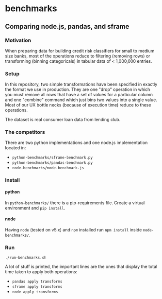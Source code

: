 # benchmarks

## Comparing node.js, pandas, and sframe

### Motivation

When preparing data for building credit risk classifiers for small to medium size banks, most of the operations reduce to
filtering (removing rows) or transforming (binning categoricals) in tabular data of < 1,000,000 entries.

### Setup

In this repository, two simple transformations have been specified in exactly the format we use in production.
They are one "drop" operation in which you must remove all rows that have a set of values for a particular column and
one "combine" command which just bins two values into a single value. Most of our UX bottle necks (because of execution time)
reduce to these operations.

The dataset is real consumer loan data from lending club.

### The competitors

There are two python implementations and one node.js implementation located in:

- `python-benchmarks/sframe-benchmark.py`
- `python-benchmarks/pandas-benchmark.py`
- `node-benchmarks/node-benchmark.js`

### Install

#### python
In `python-benchmarks/` there is a pip-requirements file. Create a virtual environment and `pip install`.

#### node

Having `node` (tested on v5.x) and `npm` installed run `npm install` inside `node-benchmarks/`.

### Run

`./run-benchmarks.sh`

A lot of stuff is printed, the important lines are the ones that display the total time taken to apply both operations:

- `pandas apply transforms`
- `sframe apply transforms`
- `node apply transforms`
